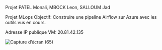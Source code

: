 Projet PATEL Monali, MBOCK Leon, SALLOUM Jad

Projet MLops
Objectif: Construire une pipeline Airflow sur Azure avec les outils vus en cours.

Adresse IP publique VM: 20.81.42.135

![Capture d’écran (65)](https://github.com/leon-93/MLOPS_exam_leon_jad_monali/assets/125046460/ea2e3d7c-3817-4687-a2d2-30381fae3721)
